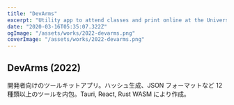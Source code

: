 ```yaml
---
title: "DevArms"
excerpt: "Utility app to attend classes and print online at the University of Tsukuba."
date: "2020-03-16T05:35:07.322Z"
ogImage: "/assets/works/2022-devarms.png"
coverImage: "/assets/works/2022-devarms.png"
---
```


## DevArms (2022)

開発者向けのツールキットアプリ。ハッシュ生成、JSON フォーマットなど 12 種類以上のツールを内包。Tauri, React, Rust WASM により作成。
